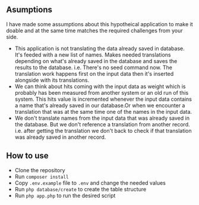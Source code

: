 ## Asumptions

I have made some assumptions about this hypotheical application to make it doable and at the same time matches the required challenges from your side.

* This application is not translating the data already saved in database. It's feeded with a new list of names. Makes needed translations depending on what's already saved in the database and saves the results to the database. i.e. There's no seed command now. The translation work happens first on the input data then it's inserted alongside with its translations.   
* We can think about hits coming with the input data as weight which is probably has been measured from another system or an old run of this system. This hits value is incremented whenever the input data contains a name that's already saved in our database.Or when we encounter a translation that was at the same time one of the names in the input data.  
* We don't translate names from the input data that was already saved in the database. But we don't reference a translation from another record. i.e. after getting the translation we don't back to check if that translation was already saved in another record.


## How to use

- Clone the repository
- Run `composer install`
- Copy `.env.example` file to `.env` and change the needed values
- Run `php database/create` to create the table structure
- Run `php app.php` to run the desired script
